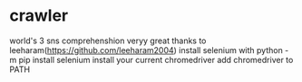 # crawler
world's 3 sns comprehenshion
veryy great thanks to leeharam(https://github.com/leeharam2004)
install selenium with python -m pip install selenium
install your current chromedriver
add chromedriver to PATH
